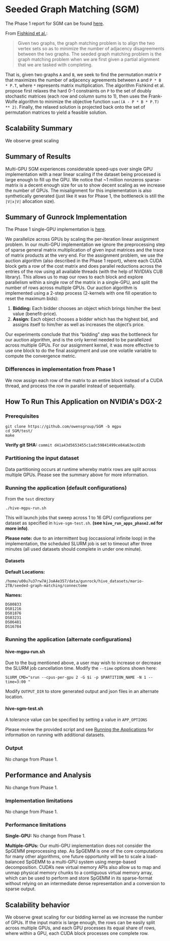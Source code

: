 # Seeded Graph Matching (SGM)

The Phase 1 report for SGM can be found [here](https://gunrock.github.io/docs/#/hive/hive_sgm).

From [Fishkind et al.](https://arxiv.org/pdf/1209.0367.pdf):

> Given two graphs, the graph matching problem is to align the two vertex sets so as to minimize the number of adjacency disagreements between the two graphs. The seeded graph matching problem is the graph matching problem when we are first given a partial alignment that we are tasked with completing.

That is, given two graphs `A` and `B`, we seek to find the permutation matrix `P` that maximizes the number of adjacency agreements between `A` and `P * B * P.T`, where `*` represents matrix multiplication.  The algorithm Fishkind et al. propose first relaxes the hard 0-1 constraints on `P` to the set of doubly stochastic matrices (each row and column sums to 1), then uses the Frank-Wolfe algorithm to minimize the objective function  `sum((A - P * B * P.T) ** 2)`.  Finally, the relaxed solution is projected back onto the set of permutation matrices to yield a feasible solution.

## Scalability Summary

We observe great scaling

## Summary of Results

Multi-GPU SGM experiences considerable speed-ups over single GPU implementation with a near linear scaling if the dataset being processed is large enough to fill up the GPU. We notice that ~$1$ million nonzeros sparse-matrix is a decent enough size for us to show decent scaling as we increase the number of GPUs. The misalignment for this implementation is also synthetically generated (just like it was for Phase 1, the bottleneck is still the `|V|x|V|` allocation size).

## Summary of Gunrock Implementation

The Phase 1 single-GPU implementation is [here](../hive/hive_sgm).

We parallelize across GPUs by scaling the per-iteration linear assignment problem. In our multi-GPU implementation we ignore the preprocessing step of sparse general matrix multiplication of given input matrices and the trace of matrix products at the very end. For the assignment problem, we use the auction algorithm (also described in the Phase 1 report), where each CUDA block gets a row of the cost matrix and does parallel reductions across the entries of the row using all available threads (with the help of NVIDIA’s CUB library). This allows us to map our rows to each block and explore parallelism within a single row of the matrix in a single-GPU, and split the number of rows across multiple GPUs. Our auction algorithm is implemented using a 2-step process (2-kernels with one fill operation to reset the maximum bids):

1. **Bidding:** Each bidder chooses an object  which brings him/her the best value (benefit-price).
2. **Assign:** Each object chooses a bidder which has the highest bid, and assigns itself to him/her as well as increases the object’s price.

Our experiments conclude that this “bidding” step was the bottleneck for our auction algorithm, and is the only kernel needed to be parallelized across multiple GPUs. For our assignment kernel, it was more effective to use one block to do the final assignment and use one volatile variable to compute the convergence metric.

### Differences in implementation from Phase 1

We now assign each row of the matrix to an entire block instead of a CUDA thread, and process the row in parallel instead of sequentially.

## How To Run This Application on NVIDIA's DGX-2

### Prerequisites
```
git clone https://github.com/owensgroup/SGM -b mgpu
cd SGM/test/
make
```
**Verify git SHA:** `commit d41a43d5653455c1adc59841499ce84a63ecd2db`
### Partitioning the input dataset

Data partitioning occurs at runtime whereby matrix rows are split across multiple GPUs. Please see the summary above for more information.

### Running the application (default configurations)

From the `test` directory

```
./hive-mgpu-run.sh
```

This will launch jobs that sweep across 1 to 16 GPU configurations per dataset as specified in `hive-sgm-test.sh`. **(see `hive_run_apps_phase2.md` for more info)**.

**Please note:** due to an intermittent bug (occassional infinite loop) in the implementation, the scheduled SLURM job is set to timeout after three minutes (all used datasets should complete in under one minute).

#### Datasets
**Default Locations:**

```
/home/u00u7u37rw7AjJoA4e357/data/gunrock/hive_datasets/mario-2TB/seeded-graph-matching/connectome
```

**Names:**

```
DS00833
DS01216
DS01876
DS03231
DS06481
DS16784
```

### Running the application (alternate configurations)

#### hive-mgpu-run.sh

Due to the bug mentioned above, a user may wish to increase or decrease the SLURM job cancellation time. Modify the `--time` options shown here:

```
SLURM_CMD="srun --cpus-per-gpu 2 -G $i -p $PARTITION_NAME -N 1 --time=3:00 "
```

Modify `OUTPUT_DIR` to store generated output and json files in an alternate location.

#### hive-sgm-test.sh

A tolerance value can be specified by setting a value in `APP_OPTIONS`

Please review the provided script and see [Running the Applications](#running-the-applications) for information on running with additional datasets.

### Output

No change from Phase 1.

## Performance and Analysis

No change from Phase 1.


### Implementation limitations

No change from Phase 1.

### Performance limitations

**Single-GPU:** No change from Phase 1.

**Multiple-GPUs:** Our multi-GPU implementation does not consider the SpGEMM preprocessing step. As SpGEMM is one of the core computations for many other algorithms, one future opportunity will be to scale a load-balanced SpGEMM to a multi-GPU system using merge-based decomposition. CUDA’s new virtual memory APIs also allow us to map and unmap physical memory chunks to a contiguous virtual memory array, which can be used to perform and store SpGEMM in its sparse-format without relying on an intermediate dense representation and a conversion to sparse output.

## Scalability behavior

We observe great scaling for our bidding kernel as we increase the number of GPUs. If the input matrix is large enough, the rows can be easily split across multiple GPUs, and each GPU processes its equal share of rows, where within a GPU, each CUDA block processes one complete row.
